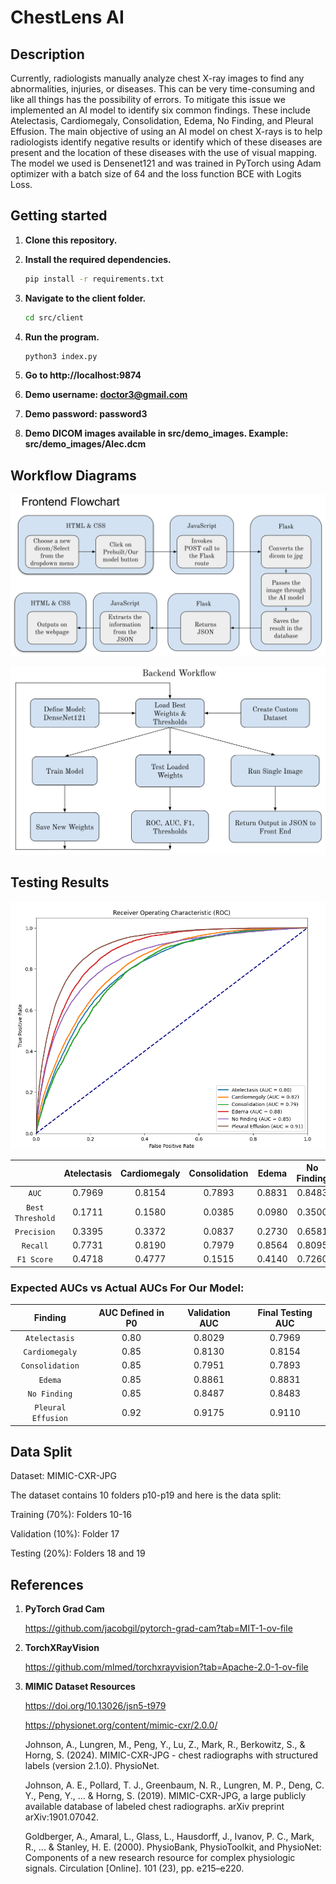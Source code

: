 # ChestLens AI

## Description

Currently, radiologists manually analyze chest X-ray images to find any abnormalities, injuries, or diseases. This can be very time-consuming and like all things has the possibility of errors. To mitigate this issue we implemented an AI model to identify six common findings. These include Atelectasis, Cardiomegaly, Consolidation, Edema, No Finding, and Pleural Effusion. The main objective of using an AI model on chest X-rays is to help radiologists identify negative results or identify which of these diseases are present and the location of these diseases with the use of visual mapping. The model we used is Densenet121 and was trained in PyTorch using Adam optimizer with a batch size of 64 and the loss function BCE with Logits Loss.

## Getting started

1. **Clone this repository.**

2. **Install the required dependencies.**
    ```sh
    pip install -r requirements.txt
    ```

3. **Navigate to the client folder.**
    ```sh
    cd src/client
    ```

4. **Run the program.**
    ```sh
    python3 index.py
    ```

5. **Go to http://localhost:9874**

6. **Demo username: doctor3@gmail.com**

7. **Demo password: password3**

7. **Demo DICOM images available in src/demo_images. Example: src/demo_images/Alec.dcm**

## Workflow Diagrams

![alt tex](src/demo_diagrams/frontend.png)

![alt tex](src/demo_diagrams/backend.png)

## Testing Results

![alt tex](src/demo_diagrams/testing.png)

|  | Atelectasis | Cardiomegaly | Consolidation | Edema | No Finding | Pleural Effusion |
| :---: | :---: | :---: | :---: | :---: | :---: | :---: |
| `AUC` | 0.7969 | 0.8154 | 0.7893 | 0.8831 | 0.8483 | 0.9110 |
| `Best Threshold` | 0.1711 | 0.1580 | 0.0385 | 0.0980 | 0.3500 | 0.1623 |
| `Precision` | 0.3395 | 0.3372 | 0.0837 | 0.2730 | 0.6581 | 0.5287 |
| `Recall` | 0.7731 | 0.8190 | 0.7979 | 0.8564 | 0.8095 | 0.8859
| `F1 Score` | 0.4718 | 0.4777 | 0.1515 | 0.4140 | 0.7260 | 0.6622

### Expected AUCs vs Actual AUCs For Our Model:
 
| Finding | AUC Defined in P0 | Validation AUC | Final Testing AUC |
| :---: | :---: | :---: | :---: |
| `Atelectasis` | 0.80 | 0.8029 | 0.7969 |
| `Cardiomegaly` | 0.85 | 0.8130 | 0.8154 |
| `Consolidation` | 0.85 | 0.7951 | 0.7893 |
| `Edema` | 0.85 | 0.8861 | 0.8831 |
| `No Finding` | 0.85 | 0.8487 | 0.8483 |
| `Pleural Effusion` | 0.92 | 0.9175 | 0.9110 |

## Data Split

Dataset: MIMIC-CXR-JPG

The dataset contains 10 folders p10-p19 and here is the data split:

Training (70%): Folders 10-16

Validation (10%): Folder 17

Testing (20%): Folders 18 and 19

## References

1. **PyTorch Grad Cam**

    https://github.com/jacobgil/pytorch-grad-cam?tab=MIT-1-ov-file

2. **TorchXRayVision**

    https://github.com/mlmed/torchxrayvision?tab=Apache-2.0-1-ov-file

3. **MIMIC Dataset Resources**

    https://doi.org/10.13026/jsn5-t979

    https://physionet.org/content/mimic-cxr/2.0.0/

    Johnson, A., Lungren, M., Peng, Y., Lu, Z., Mark, R., Berkowitz, S., & Horng, S. (2024). MIMIC-CXR-JPG - chest radiographs with structured labels (version 2.1.0). PhysioNet.

    Johnson, A. E., Pollard, T. J., Greenbaum, N. R., Lungren, M. P., Deng, C. Y., Peng, Y., ... & Horng, S. (2019). MIMIC-CXR-JPG, a large publicly available database of labeled chest radiographs. arXiv preprint arXiv:1901.07042.

    Goldberger, A., Amaral, L., Glass, L., Hausdorff, J., Ivanov, P. C., Mark, R., ... & Stanley, H. E. (2000). PhysioBank, PhysioToolkit, and PhysioNet: Components of a new research resource for complex physiologic signals. Circulation [Online]. 101 (23), pp. e215–e220.